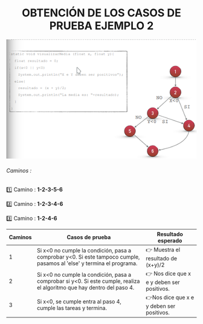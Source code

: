 <center><h1>OBTENCIÓN DE LOS CASOS DE PRUEBA EJEMPLO 2</h1></center>

![alt text](complet.png)

<h6>Caminos :</h6>

 :one: Camino : <b>1-2-3-5-6</b>

 :two: Camino : <b>1-2-3-4-6</b>

 :three: Camino : <b>1-2-4-6</b>

 | Caminos | Casos de prueba | Resultado esperado |
|----------|----------|----------|
| 1    | Si x<0 no cumple la condición, pasa a comprobar y<0. Si este tampoco cumple, pasamos al 'else' y termina el programa.|👉  Muestra el resultado de (x+y)/2 
| 2    |Si x<0 no cumple la condición, pasa a comprobar si y<0. Si este cumple, realiza el algoritmo que hay dentro del paso 4.  |👉 Nos dice que x e y deben ser positivos.
| 3    | Si x<0, se cumple entra al paso 4, cumple las tareas y termina. |👉Nos dice que x e y deben ser positivos. 
